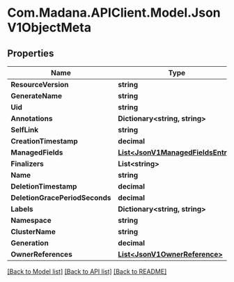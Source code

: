 
# Com.Madana.APIClient.Model.JsonV1ObjectMeta

## Properties

Name | Type | Description | Notes
------------ | ------------- | ------------- | -------------
**ResourceVersion** | **string** |  | [optional] 
**GenerateName** | **string** |  | [optional] 
**Uid** | **string** |  | [optional] 
**Annotations** | **Dictionary&lt;string, string&gt;** |  | [optional] 
**SelfLink** | **string** |  | [optional] 
**CreationTimestamp** | **decimal** |  | [optional] 
**ManagedFields** | [**List&lt;JsonV1ManagedFieldsEntry&gt;**](JsonV1ManagedFieldsEntry.md) |  | [optional] 
**Finalizers** | **List&lt;string&gt;** |  | [optional] 
**Name** | **string** |  | [optional] 
**DeletionTimestamp** | **decimal** |  | [optional] 
**DeletionGracePeriodSeconds** | **decimal** |  | [optional] 
**Labels** | **Dictionary&lt;string, string&gt;** |  | [optional] 
**Namespace** | **string** |  | [optional] 
**ClusterName** | **string** |  | [optional] 
**Generation** | **decimal** |  | [optional] 
**OwnerReferences** | [**List&lt;JsonV1OwnerReference&gt;**](JsonV1OwnerReference.md) |  | [optional] 

[[Back to Model list]](../README.md#documentation-for-models)
[[Back to API list]](../README.md#documentation-for-api-endpoints)
[[Back to README]](../README.md)

